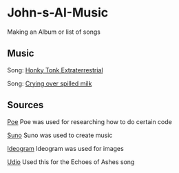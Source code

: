 # John-s-AI-Music
Making an Album or list of songs

## Music
Song: [Honky Tonk Extraterrestrial](https://drive.google.com/file/d/1k843hZ9vtPoM9ccWjW0HjjKDQ6Vcp_Lf/view?usp=sharing)

Song: [Crying over spilled milk](https://drive.google.com/file/d/1b3jAwhzmkUN4RibDu0RmMBh40OoeyEBw/view?usp=sharing)




## Sources

[Poe](https://poe.com/) 
Poe was used for researching how to do certain code

[Suno](https://suno.com/create) 
Suno was used to create music

[Ideogram](https://ideogram.ai/t/explore)
Ideogram was used for images

[Udio](https://www.udio.com/home)
Used this for the Echoes of Ashes song
